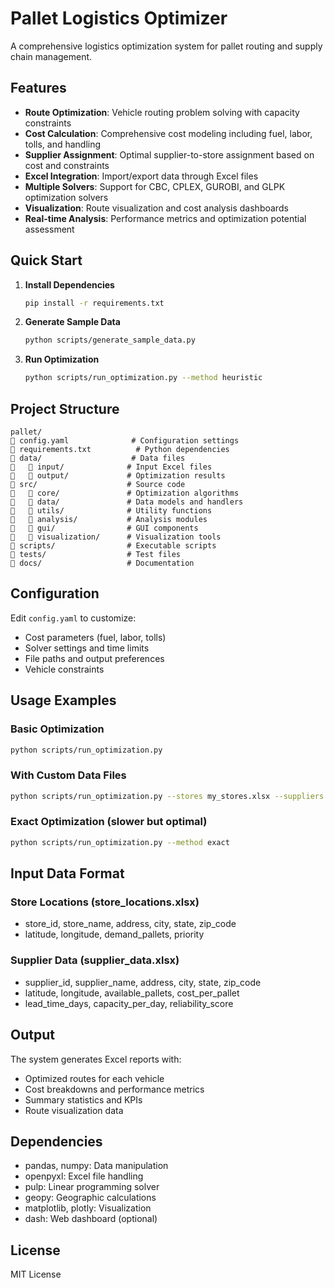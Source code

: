 # Pallet Logistics Optimizer

A comprehensive logistics optimization system for pallet routing and supply chain management.

## Features

- **Route Optimization**: Vehicle routing problem solving with capacity constraints
- **Cost Calculation**: Comprehensive cost modeling including fuel, labor, tolls, and handling
- **Supplier Assignment**: Optimal supplier-to-store assignment based on cost and constraints
- **Excel Integration**: Import/export data through Excel files
- **Multiple Solvers**: Support for CBC, CPLEX, GUROBI, and GLPK optimization solvers
- **Visualization**: Route visualization and cost analysis dashboards
- **Real-time Analysis**: Performance metrics and optimization potential assessment

## Quick Start

1. **Install Dependencies**
   ```bash
   pip install -r requirements.txt
   ```

2. **Generate Sample Data**
   ```bash
   python scripts/generate_sample_data.py
   ```

3. **Run Optimization**
   ```bash
   python scripts/run_optimization.py --method heuristic
   ```

## Project Structure

```
pallet/
   config.yaml              # Configuration settings
   requirements.txt          # Python dependencies
   data/                    # Data files
      input/              # Input Excel files
      output/             # Optimization results
   src/                    # Source code
      core/               # Optimization algorithms
      data/               # Data models and handlers
      utils/              # Utility functions
      analysis/           # Analysis modules
      gui/                # GUI components
      visualization/      # Visualization tools
   scripts/                # Executable scripts
   tests/                  # Test files
   docs/                   # Documentation
```

## Configuration

Edit `config.yaml` to customize:
- Cost parameters (fuel, labor, tolls)
- Solver settings and time limits
- File paths and output preferences
- Vehicle constraints

## Usage Examples

### Basic Optimization
```bash
python scripts/run_optimization.py
```

### With Custom Data Files
```bash
python scripts/run_optimization.py --stores my_stores.xlsx --suppliers my_suppliers.xlsx
```

### Exact Optimization (slower but optimal)
```bash
python scripts/run_optimization.py --method exact
```

## Input Data Format

### Store Locations (store_locations.xlsx)
- store_id, store_name, address, city, state, zip_code
- latitude, longitude, demand_pallets, priority

### Supplier Data (supplier_data.xlsx)
- supplier_id, supplier_name, address, city, state, zip_code
- latitude, longitude, available_pallets, cost_per_pallet
- lead_time_days, capacity_per_day, reliability_score

## Output

The system generates Excel reports with:
- Optimized routes for each vehicle
- Cost breakdowns and performance metrics
- Summary statistics and KPIs
- Route visualization data

## Dependencies

- pandas, numpy: Data manipulation
- openpyxl: Excel file handling
- pulp: Linear programming solver
- geopy: Geographic calculations
- matplotlib, plotly: Visualization
- dash: Web dashboard (optional)

## License

MIT License